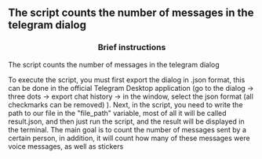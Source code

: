 ## The script counts the number of messages in the telegram dialog
### <center>Brief instructions</center>
The script counts the number of messages in the telegram dialog

To execute the script, you must first export the dialog in .json format, this can be done in the official
Telegram Desktop application (go to the dialog -> three dots -> export chat history -> in the window, 
select the json format (all checkmarks can be removed) ). Next, in the script, you need to write the path to our file in
the "file_path" variable, most of all it will be called result.json, and then just run the script, and the result will 
be displayed in the terminal.
The main goal is to count the number of messages sent by a certain person, in addition, it will count how many of these 
messages were voice messages, as well as stickers